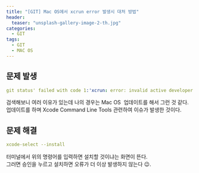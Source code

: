 ```yaml
---
title: "[GIT] Mac OS에서 xcrun error 발생시 대처 방법"
header:
  teaser: "unsplash-gallery-image-2-th.jpg"
categories:
  - GIT
tags:
  - GIT
  - MAC OS
---
```


## 문제 발생
```yaml
git status' failed with code 1:'xcrun: error: invalid active developer path (/library/developer/commandlinetools), missing xcrun at: /library/developer/commandlinetools/usr/bin/xcrun '
```
검색해보니 여러 이유가 있는데 나의 경우는 Mac OS  업데이트를 해서 그런 것 같다.  
업데이트를 하며 Xcode Command Line Tools 관련하여 이슈가 발생한 것이다.
## 문제 해결
```yaml
xcode-select --install
```
터미널에서 위의 명령어를 입력하면 설치할 것이냐는 화면이 뜬다.  
그러면 승인을 누르고 설치하면 오류가 더 이상 발생하지 않는다 :wink:. 